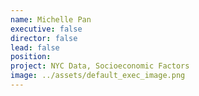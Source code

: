```yaml
---
name: Michelle Pan
executive: false
director: false
lead: false
position:  
project: NYC Data, Socioeconomic Factors
image: ../assets/default_exec_image.png
---
```

